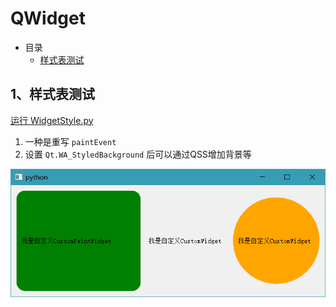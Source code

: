 # QWidget

- 目录
  - [样式表测试](#1样式表测试)

## 1、样式表测试
[运行 WidgetStyle.py](WidgetStyle.py)

1. 一种是重写 `paintEvent`
2. 设置 `Qt.WA_StyledBackground` 后可以通过QSS增加背景等

![WidgetStyle](ScreenShot/WidgetStyle.png)